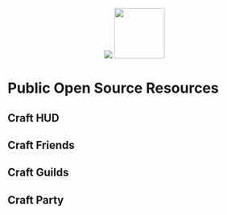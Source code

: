 <p align="center">
  <img src="https://craft2.net/public/assets/img/logo-blocky.png" />
  <img height="100px" src="https://craft2.net/public/assets/img/joindiscord.png" />
</p>



# Public Open Source Resources

## Craft HUD

## Craft Friends

## Craft Guilds

## Craft Party
